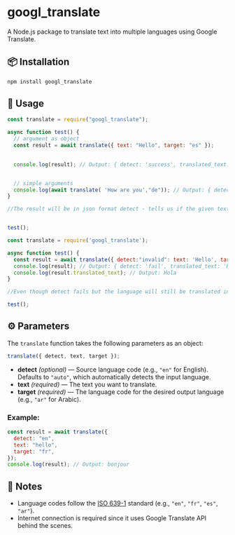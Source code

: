 # googl_translate

A Node.js package to translate text into multiple languages using Google Translate.

## 📦 Installation

```bash
npm install googl_translate
```

## 🚀 Usage

```javascript
const translate = require("googl_translate");

async function test() {
  // argument as object
  const result = await translate({ text: "Hello", target: "es" }); 
  

  console.log(result); // Output: { detect: 'success', translated_text: 'Hola' }


  // simple arguments
  console.log(await translate( 'How are you',"de")); // Output: { detect: 'success', translated_text: 'Wie geht es dir' }
}

//The result will be in json format detect - tells us if the given text is in the language as given in detect it will be always success for auto


test();
```

```javascript
const translate = require('googl_translate');

async function test() {
  const result = await translate({ detect:"invalid": text: 'Hello', target: 'es' });
  console.log(result); // Output: { detect: 'fail', translated_text: 'Hola' }
  console.log(result.translated_text); // Output: Hola
}

//Even though detect fails but the language will still be translated into target language

test();
```

## ⚙️ Parameters

The `translate` function takes the following parameters as an object:

```javascript
translate({ detect, text, target });
```

- **detect** _(optional)_ — Source language code (e.g., `"en"` for English). Defaults to `"auto"`, which automatically detects the input language.
- **text** _(required)_ — The text you want to translate.
- **target** _(required)_ — The language code for the desired output language (e.g., `"ar"` for Arabic).

### Example:

```javascript
const result = await translate({
  detect: "en",
  text: "hello",
  target: "fr",
});
console.log(result); // Output: bonjour
```

## 📘 Notes

- Language codes follow the [ISO 639-1](https://en.wikipedia.org/wiki/List_of_ISO_639-1_codes) standard (e.g., `"en"`, `"fr"`, `"es"`, `"ar"`).
- Internet connection is required since it uses Google Translate API behind the scenes.
